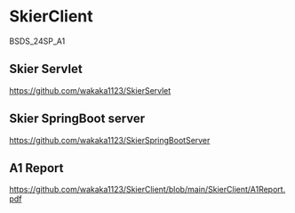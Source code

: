 # SkierClient
BSDS_24SP_A1

## Skier Servlet
https://github.com/wakaka1123/SkierServlet

## Skier SpringBoot server
https://github.com/wakaka1123/SkierSpringBootServer

## A1 Report
https://github.com/wakaka1123/SkierClient/blob/main/SkierClient/A1Report.pdf
